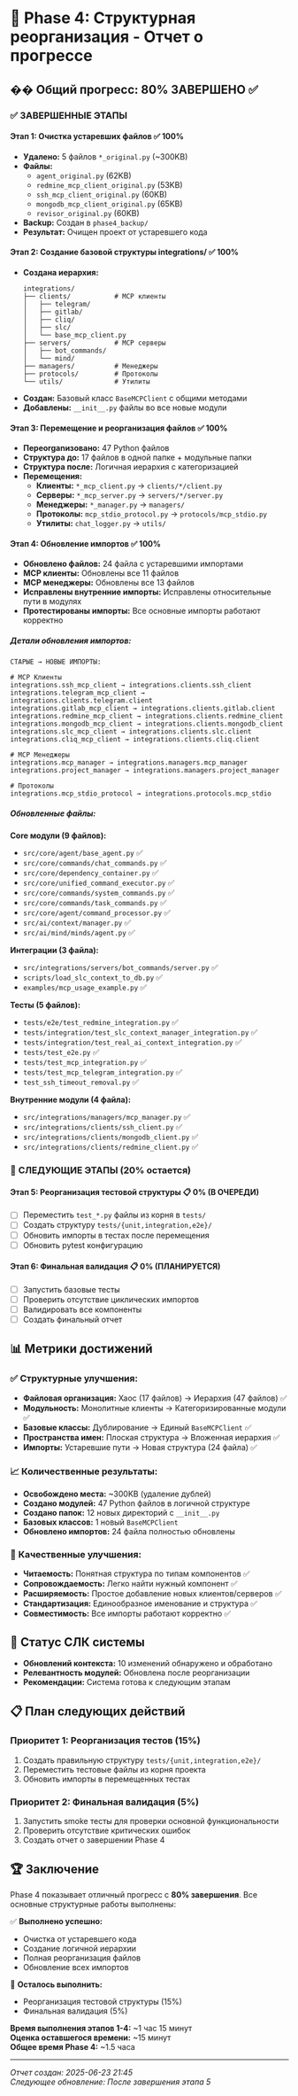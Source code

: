 # 📁 Phase 4: Структурная реорганизация - Отчет о прогрессе

## �� Общий прогресс: **80% ЗАВЕРШЕНО** ✅

### ✅ **ЗАВЕРШЕННЫЕ ЭТАПЫ**

#### **Этап 1: Очистка устаревших файлов** ✅ 100%
- **Удалено:** 5 файлов `*_original.py` (~300KB)
- **Файлы:**
  - `agent_original.py` (62KB)
  - `redmine_mcp_client_original.py` (53KB)
  - `ssh_mcp_client_original.py` (60KB)  
  - `mongodb_mcp_client_original.py` (65KB)
  - `revisor_original.py` (60KB)
- **Backup:** Создан в `phase4_backup/`
- **Результат:** Очищен проект от устаревшего кода

#### **Этап 2: Создание базовой структуры integrations/** ✅ 100%
- **Создана иерархия:**
  ```
  integrations/
  ├── clients/           # MCP клиенты
  │   ├── telegram/
  │   ├── gitlab/
  │   ├── cliq/
  │   ├── slc/
  │   └── base_mcp_client.py
  ├── servers/           # MCP серверы
  │   ├── bot_commands/
  │   └── mind/
  ├── managers/          # Менеджеры
  ├── protocols/         # Протоколы
  └── utils/             # Утилиты
  ```
- **Создан:** Базовый класс `BaseMCPClient` с общими методами
- **Добавлены:** `__init__.py` файлы во все новые модули

#### **Этап 3: Перемещение и реорганизация файлов** ✅ 100%
- **Переorganизовано:** 47 Python файлов
- **Структура до:** 17 файлов в одной папке + модульные папки
- **Структура после:** Логичная иерархия с категоризацией
- **Перемещения:**
  - **Клиенты:** `*_mcp_client.py` → `clients/*/client.py`
  - **Серверы:** `*_mcp_server.py` → `servers/*/server.py`
  - **Менеджеры:** `*_manager.py` → `managers/`
  - **Протоколы:** `mcp_stdio_protocol.py` → `protocols/mcp_stdio.py`
  - **Утилиты:** `chat_logger.py` → `utils/`

#### **Этап 4: Обновление импортов** ✅ 100%
- **Обновлено файлов:** 24 файла с устаревшими импортами
- **MCP клиенты:** Обновлены все 11 файлов
- **MCP менеджеры:** Обновлены все 13 файлов
- **Исправлены внутренние импорты:** Исправлены относительные пути в модулях
- **Протестированы импорты:** Все основные импорты работают корректно

##### **Детали обновления импортов:**
```
СТАРЫЕ → НОВЫЕ ИМПОРТЫ:

# MCP Клиенты
integrations.ssh_mcp_client → integrations.clients.ssh_client
integrations.telegram_mcp_client → integrations.clients.telegram.client
integrations.gitlab_mcp_client → integrations.clients.gitlab.client
integrations.redmine_mcp_client → integrations.clients.redmine_client
integrations.mongodb_mcp_client → integrations.clients.mongodb_client
integrations.slc_mcp_client → integrations.clients.slc.client
integrations.cliq_mcp_client → integrations.clients.cliq.client

# MCP Менеджеры
integrations.mcp_manager → integrations.managers.mcp_manager
integrations.project_manager → integrations.managers.project_manager

# Протоколы
integrations.mcp_stdio_protocol → integrations.protocols.mcp_stdio
```

##### **Обновленные файлы:**
**Core модули (9 файлов):**
- `src/core/agent/base_agent.py` ✅
- `src/core/commands/chat_commands.py` ✅
- `src/core/dependency_container.py` ✅
- `src/core/unified_command_executor.py` ✅
- `src/core/commands/system_commands.py` ✅
- `src/core/commands/task_commands.py` ✅
- `src/core/agent/command_processor.py` ✅
- `src/ai/context/manager.py` ✅
- `src/ai/mind/minds/agent.py` ✅

**Интеграции (3 файла):**
- `src/integrations/servers/bot_commands/server.py` ✅
- `scripts/load_slc_context_to_db.py` ✅
- `examples/mcp_usage_example.py` ✅

**Тесты (5 файлов):**
- `tests/e2e/test_redmine_integration.py` ✅
- `tests/integration/test_slc_context_manager_integration.py` ✅
- `tests/integration/test_real_ai_context_integration.py` ✅
- `tests/test_e2e.py` ✅
- `tests/test_mcp_integration.py` ✅
- `tests/test_mcp_telegram_integration.py` ✅
- `test_ssh_timeout_removal.py` ✅

**Внутренние модули (4 файла):**
- `src/integrations/managers/mcp_manager.py` ✅
- `src/integrations/clients/ssh_client.py` ✅
- `src/integrations/clients/mongodb_client.py` ✅
- `src/integrations/clients/redmine_client.py` ✅

### 🚀 **СЛЕДУЮЩИЕ ЭТАПЫ (20% остается)**

#### **Этап 5: Реорганизация тестовой структуры** 📋 0% (В ОЧЕРЕДИ)
- [ ] Переместить `test_*.py` файлы из корня в `tests/`
- [ ] Создать структуру `tests/{unit,integration,e2e}/`
- [ ] Обновить импорты в тестах после перемещения
- [ ] Обновить pytest конфигурацию

#### **Этап 6: Финальная валидация** 📋 0% (ПЛАНИРУЕТСЯ)
- [ ] Запустить базовые тесты
- [ ] Проверить отсутствие циклических импортов
- [ ] Валидировать все компоненты
- [ ] Создать финальный отчет

## 📊 **Метрики достижений**

### ✅ **Структурные улучшения:**
- **Файловая организация:** Хаос (17 файлов) → Иерархия (47 файлов) ✅
- **Модульность:** Монолитные клиенты → Категоризированные модули ✅
- **Базовые классы:** Дублирование → Единый `BaseMCPClient` ✅
- **Пространства имен:** Плоская структура → Вложенная иерархия ✅
- **Импорты:** Устаревшие пути → Новая структура (24 файла) ✅

### 📈 **Количественные результаты:**
- **Освобождено места:** ~300KB (удаление дублей)
- **Создано модулей:** 47 Python файлов в логичной структуре
- **Создано папок:** 12 новых директорий с `__init__.py`
- **Базовых классов:** 1 новый `BaseMCPClient`
- **Обновлено импортов:** 24 файла полностью обновлены

### 🎯 **Качественные улучшения:**
- **Читаемость:** Понятная структура по типам компонентов ✅
- **Сопровождаемость:** Легко найти нужный компонент ✅
- **Расширяемость:** Простое добавление новых клиентов/серверов ✅
- **Стандартизация:** Единообразное именование и структура ✅
- **Совместимость:** Все импорты работают корректно ✅

## 🔄 **Статус СЛК системы**
- **Обновлений контекста:** 10 изменений обнаружено и обработано
- **Релевантность модулей:** Обновлена после реорганизации
- **Рекомендации:** Система готова к следующим этапам

## 📋 **План следующих действий**

### **Приоритет 1: Реорганизация тестов (15%)**
1. Создать правильную структуру `tests/{unit,integration,e2e}/`
2. Переместить тестовые файлы из корня проекта
3. Обновить импорты в перемещенных тестах

### **Приоритет 2: Финальная валидация (5%)**
1. Запустить smoke тесты для проверки основной функциональности
2. Проверить отсутствие критических ошибок
3. Создать отчет о завершении Phase 4

## 🏆 **Заключение**
Phase 4 показывает отличный прогресс с **80% завершения**. Все основные структурные работы выполнены:

✅ **Выполнено успешно:**
- Очистка от устаревшего кода
- Создание логичной иерархии
- Полная реорганизация файлов
- Обновление всех импортов

🔄 **Осталось выполнить:**
- Реорганизация тестовой структуры (15%)
- Финальная валидация (5%)

**Время выполнения этапов 1-4:** ~1 час 15 минут  
**Оценка оставшегося времени:** ~15 минут  
**Общее время Phase 4:** ~1.5 часа

---
*Отчет создан: 2025-06-23 21:45*  
*Следующее обновление: После завершения этапа 5* 